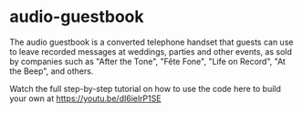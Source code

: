 # audio-guestbook
The audio guestbook is a converted telephone handset that guests can use to leave recorded messages at weddings, parties and other events, as sold by companies such as "After the Tone", "Fête Fone", "Life on Record", "At the Beep", and others.

Watch the full step-by-step tutorial on how to use the code here to build your own at https://youtu.be/dI6ielrP1SE
